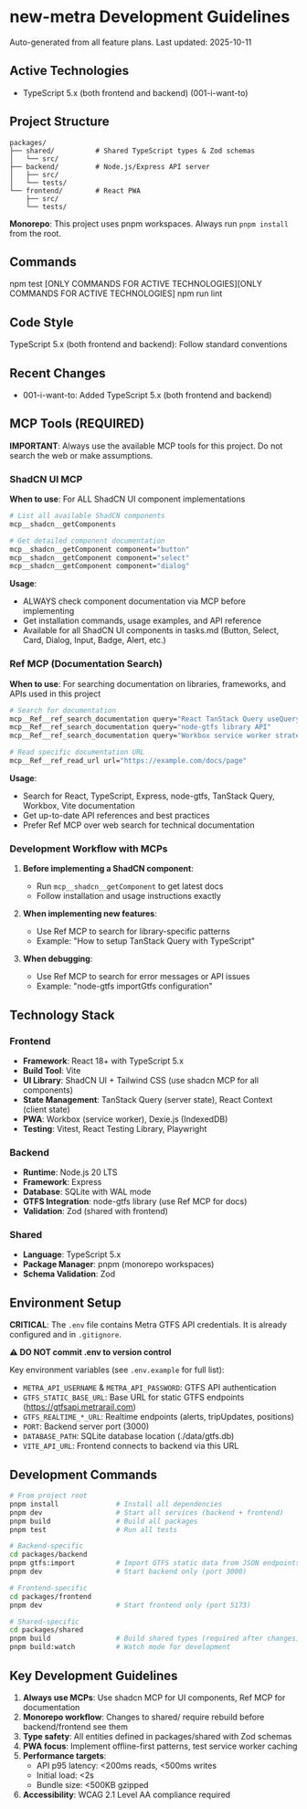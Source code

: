 # new-metra Development Guidelines

Auto-generated from all feature plans. Last updated: 2025-10-11

## Active Technologies
- TypeScript 5.x (both frontend and backend) (001-i-want-to)

## Project Structure
```
packages/
├── shared/          # Shared TypeScript types & Zod schemas
│   └── src/
├── backend/         # Node.js/Express API server
│   ├── src/
│   └── tests/
└── frontend/        # React PWA
    ├── src/
    └── tests/
```

**Monorepo**: This project uses pnpm workspaces. Always run `pnpm install` from the root.

## Commands
npm test [ONLY COMMANDS FOR ACTIVE TECHNOLOGIES][ONLY COMMANDS FOR ACTIVE TECHNOLOGIES] npm run lint

## Code Style
TypeScript 5.x (both frontend and backend): Follow standard conventions

## Recent Changes
- 001-i-want-to: Added TypeScript 5.x (both frontend and backend)

<!-- MANUAL ADDITIONS START -->

## MCP Tools (REQUIRED)

**IMPORTANT**: Always use the available MCP tools for this project. Do not search the web or make assumptions.

### ShadCN UI MCP

**When to use**: For ALL ShadCN UI component implementations

```bash
# List all available ShadCN components
mcp__shadcn__getComponents

# Get detailed component documentation
mcp__shadcn__getComponent component="button"
mcp__shadcn__getComponent component="select"
mcp__shadcn__getComponent component="dialog"
```

**Usage**:
- ALWAYS check component documentation via MCP before implementing
- Get installation commands, usage examples, and API reference
- Available for all ShadCN UI components in tasks.md (Button, Select, Card, Dialog, Input, Badge, Alert, etc.)

### Ref MCP (Documentation Search)

**When to use**: For searching documentation on libraries, frameworks, and APIs used in this project

```bash
# Search for documentation
mcp__Ref__ref_search_documentation query="React TanStack Query useQuery"
mcp__Ref__ref_search_documentation query="node-gtfs library API"
mcp__Ref__ref_search_documentation query="Workbox service worker strategies"

# Read specific documentation URL
mcp__Ref__ref_read_url url="https://example.com/docs/page"
```

**Usage**:
- Search for React, TypeScript, Express, node-gtfs, TanStack Query, Workbox, Vite documentation
- Get up-to-date API references and best practices
- Prefer Ref MCP over web search for technical documentation

### Development Workflow with MCPs

1. **Before implementing a ShadCN component**:
   - Run `mcp__shadcn__getComponent` to get latest docs
   - Follow installation and usage instructions exactly

2. **When implementing new features**:
   - Use Ref MCP to search for library-specific patterns
   - Example: "How to setup TanStack Query with TypeScript"

3. **When debugging**:
   - Use Ref MCP to search for error messages or API issues
   - Example: "node-gtfs importGtfs configuration"

## Technology Stack

### Frontend
- **Framework**: React 18+ with TypeScript 5.x
- **Build Tool**: Vite
- **UI Library**: ShadCN UI + Tailwind CSS (use shadcn MCP for all components)
- **State Management**: TanStack Query (server state), React Context (client state)
- **PWA**: Workbox (service worker), Dexie.js (IndexedDB)
- **Testing**: Vitest, React Testing Library, Playwright

### Backend
- **Runtime**: Node.js 20 LTS
- **Framework**: Express
- **Database**: SQLite with WAL mode
- **GTFS Integration**: node-gtfs library (use Ref MCP for docs)
- **Validation**: Zod (shared with frontend)

### Shared
- **Language**: TypeScript 5.x
- **Package Manager**: pnpm (monorepo workspaces)
- **Schema Validation**: Zod

## Environment Setup

**CRITICAL**: The `.env` file contains Metra GTFS API credentials. It is already configured and in `.gitignore`.

**⚠️ DO NOT commit .env to version control**

Key environment variables (see `.env.example` for full list):
- `METRA_API_USERNAME` & `METRA_API_PASSWORD`: GTFS API authentication
- `GTFS_STATIC_BASE_URL`: Base URL for static GTFS endpoints (https://gtfsapi.metrarail.com)
- `GTFS_REALTIME_*_URL`: Realtime endpoints (alerts, tripUpdates, positions)
- `PORT`: Backend server port (3000)
- `DATABASE_PATH`: SQLite database location (./data/gtfs.db)
- `VITE_API_URL`: Frontend connects to backend via this URL

## Development Commands

```bash
# From project root
pnpm install              # Install all dependencies
pnpm dev                  # Start all services (backend + frontend)
pnpm build                # Build all packages
pnpm test                 # Run all tests

# Backend-specific
cd packages/backend
pnpm gtfs:import          # Import GTFS static data from JSON endpoints (required first time)
pnpm dev                  # Start backend only (port 3000)

# Frontend-specific
cd packages/frontend
pnpm dev                  # Start frontend only (port 5173)

# Shared-specific
cd packages/shared
pnpm build                # Build shared types (required after changes)
pnpm build:watch          # Watch mode for development
```

## Key Development Guidelines

1. **Always use MCPs**: Use shadcn MCP for UI components, Ref MCP for documentation
2. **Monorepo workflow**: Changes to shared/ require rebuild before backend/frontend see them
3. **Type safety**: All entities defined in packages/shared with Zod schemas
4. **PWA focus**: Implement offline-first patterns, test service worker caching
5. **Performance targets**:
   - API p95 latency: <200ms reads, <500ms writes
   - Initial load: <2s
   - Bundle size: <500KB gzipped
6. **Accessibility**: WCAG 2.1 Level AA compliance required

<!-- MANUAL ADDITIONS END -->